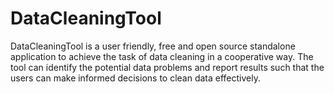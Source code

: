 # DataCleaningTool
DataCleaningTool is a user friendly, free and open source standalone application to achieve the task of data cleaning in a cooperative way. The tool can identify the potential data problems and report results such that the users can make informed decisions to clean data effectively. 
